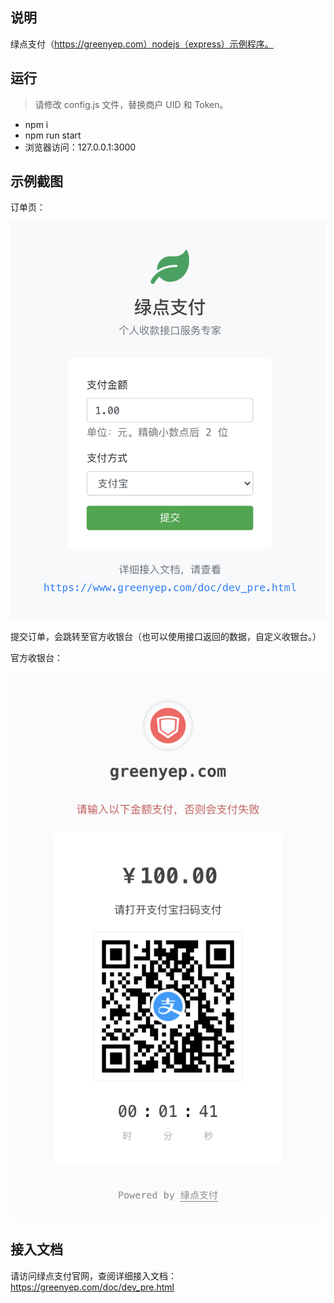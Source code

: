 
## 说明

绿点支付（https://greenyep.com）nodejs（express）示例程序。

## 运行

> 请修改 config.js 文件，替换商户 UID 和 Token。

- npm i
- npm run start
- 浏览器访问：127.0.0.1:3000

## 示例截图

订单页：

![transaction](https://github.com/gg4mida/greenyep-demo-nodejs/raw/main/screen/trans.png)

提交订单，会跳转至官方收银台（也可以使用接口返回的数据，自定义收银台。）

官方收银台：

![cashier](https://github.com/gg4mida/greenyep-demo-nodejs/raw/main/screen/cashier.png)

## 接入文档

请访问绿点支付官网，查阅详细接入文档：https://greenyep.com/doc/dev_pre.html